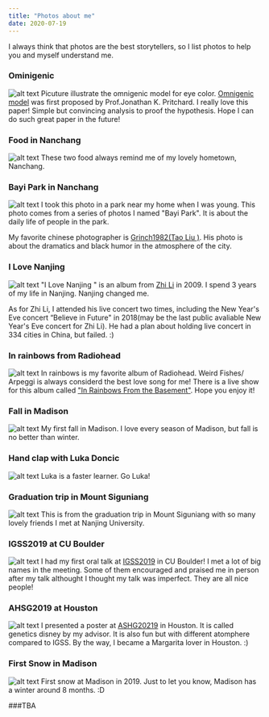 ```yaml
---
title: "Photos about me"
date: 2020-07-19
---
```


I always think that photos are the best storytellers, so I list photos to help you and myself understand me.

### Ominigenic
![alt text](https://github.com/jmiao24/personal_website/blob/master/content/photos/Omigenic.jpeg?raw=true)
Picuture illustrate the omnigenic model for eye color. [Omnigenic model](https://www.cell.com/cell/fulltext/S0092-8674(17)30629-3?_returnURL=https%3A%2F%2Flinkinghub.elsevier.com%2Fretrieve%2Fpii%2FS0092867417306293%3Fshowall%3Dtrue) was first proposed by Prof.Jonathan K. Pritchard. I really love this paper! Simple but convincing analysis to proof the hypothesis. Hope I can do such great paper in the future!

### Food in Nanchang
![alt text](https://github.com/jmiao24/personal_website/blob/master/content/photos/Food_Nanchang.JPG?raw=true)
These two food always remind me of my lovely hometown, Nanchang.

### Bayi Park in Nanchang
![alt text](https://github.com/jmiao24/personal_website/blob/master/content/photos/Bayi_Park.JPG?raw=true)
I took this photo in a park near my home when I was young. This photo comes from a series of photos I named "Bayi Park". It is about the daily life of people in the park. 

My favorite chinese photographer is [Grinch1982(Tao Liu )](https://grinch1982.com/liu-tao). His photo is about the dramatics and black humor in the atmosphere of the city.

### I Love Nanjing
![alt text](https://github.com/jmiao24/personal_website/blob/master/content/photos/I_Love_Nanjing.png?raw=true)
"I Love Nanjing " is an album from [Zhi Li](https://www.youtube.com/channel/UCWTQhMAoQY8nc-WaIiVnssg) in 2009. I spend 3 years of my life in Nanjing. Nanjing changed me.  

As for Zhi Li, I attended his live concert two times, including the New Year's Eve concert “Believe in Future" in 2018(may be the last public avaliable New Year's Eve concert for Zhi Li). He had a plan about holding live concert in 334 cities in China, but failed. :)

### In rainbows from Radiohead
![alt text](https://github.com/jmiao24/personal_website/blob/master/content/photos/In_Rainbows.jpg?raw=true)
In rainbows is my favorite album of Radiohead. Weird Fishes/ Arpeggi is always considerd the best love song for me! There is a live show for this album called ["In Rainbows From the Basement"](https://www.youtube.com/watch?v=DWuAn6C8Mfc). Hope you enjoy it!

### Fall in Madison
![alt text](https://github.com/jmiao24/personal_website/blob/master/content/photos/Fall_Madison.jpeg?raw=true)
My first fall in Madison. I love every season of Madison, but fall is no better than winter.

### Hand clap with Luka Doncic
![alt text](https://github.com/jmiao24/personal_website/blob/master/content/photos/luka.jpg?raw=true)
Luka is a faster learner. Go Luka!

### Graduation trip in Mount Siguniang
![alt text](https://github.com/jmiao24/personal_website/blob/master/content/photos/Siguniang.jpeg?raw=true)
This is from the graduation trip in Mount Siguniang with so many lovely friends I met at Nanjing University.

### IGSS2019 at CU Boulder
![alt text](https://github.com/jmiao24/personal_website/blob/master/content/photos/IGSS2019.jpg?raw=true)
I had my first oral talk at [IGSS2019](https://cupc.colorado.edu/conferences/IGSS_2019/) in CU Boulder! I met a lot of big names in the meeting. Some of them encouraged and praised me in person after my talk althought I thought my talk was imperfect. They are all nice people!

### AHSG2019 at Houston
![alt text](https://github.com/jmiao24/personal_website/blob/master/content/photos/ASHG2019.JPG?raw=true)
I presented a poster at [ASHG20219](https://www.ashg.org/meetings/) in Houston. It is called genetics disney by my advisor. It is also fun but with different atomphere compared to IGSS. By the way, I became a Margarita lover in Houston. :)

### First Snow in Madison
![alt text](https://github.com/jmiao24/personal_website/blob/master/content/photos/Snow_Madison.JPG?raw=true)
First snow at Madison in 2019. Just to let you know, Madison has a winter around 8 months. :D




###TBA



